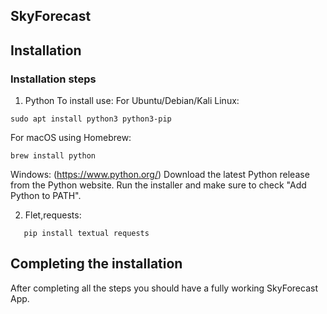 ## SkyForecast
 

## Installation

### Installation steps
1. Python
To install use:
For Ubuntu/Debian/Kali Linux: 
```
sudo apt install python3 python3-pip
```
For macOS using Homebrew:
```
brew install python
```
Windows:
(https://www.python.org/)
Download the latest Python release from the Python website.
Run the installer and make sure to check "Add Python to PATH".

2. Flet,requests:
```
   pip install textual requests
```

## Completing the installation
After completing all the steps you should have a fully working SkyForecast App.
